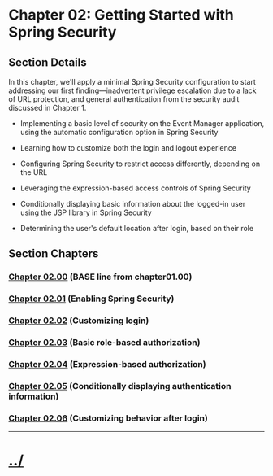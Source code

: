 # Chapter 02: Getting Started with Spring Security


## Section Details
In this chapter, we'll apply a minimal Spring Security configuration to start addressing our
first finding—inadvertent privilege escalation due to a lack of URL protection, and general
authentication from the security audit discussed in Chapter 1.

* Implementing a basic level of security on the Event Manager application, using the automatic configuration option in Spring Security

* Learning how to customize both the login and logout experience

* Configuring Spring Security to restrict access differently, depending on the URL

* Leveraging the expression-based access controls of Spring Security

* Conditionally displaying basic information about the logged-in user using the JSP library in Spring Security

* Determining the user's default location after login, based on their role


## Section Chapters

### [Chapter 02.00](./chapter02.00/) (BASE line from chapter01.00)

### [Chapter 02.01](./chapter02.01/) (Enabling Spring Security)

### [Chapter 02.02](./chapter02.02/) (Customizing login)

### [Chapter 02.03](./chapter02.03/) (Basic role-based authorization)

### [Chapter 02.04](./chapter02.04/) (Expression-based authorization)

### [Chapter 02.05](./chapter02.05/) (Conditionally displaying authentication information)

### [Chapter 02.06](./chapter02.06/) (Customizing behavior after login)


---

# [../](../)
